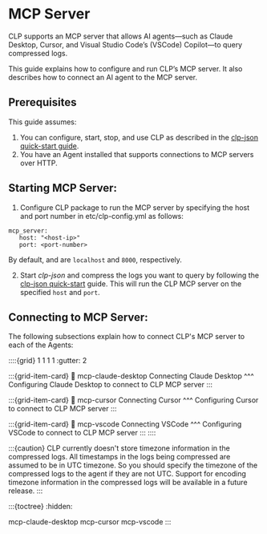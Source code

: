 # MCP Server
CLP supports an MCP server that allows AI agents—such as Claude Desktop, Cursor, and Visual Studio Code’s (VSCode) Copilot—to query compressed logs.

This guide explains how to configure and run CLP’s MCP server. It also describes how to connect an AI agent to the MCP server.

## Prerequisites
This guide assumes:
1. You can configure, start, stop, and use CLP as described in the
   [clp-json quick-start guide](../quick-start/clp-json.md).
2. You have an Agent installed that supports connections to MCP servers over HTTP.

## Starting MCP Server:
1. Configure CLP package to run the MCP server by specifying the host and port number in etc/clp-config.yml as follows:
```
mcp_server:
   host: "<host-ip>"
   port: <port-number>
```
By default, <host-ip> and <port-number> are `localhost` and `8000`, respectively.

2. Start *clp-json* and compress the logs you want to query by following the [clp-json quick-start](../quick-start/clp-json.md) guide. This will run the CLP MCP server on the specified `host` and `port`.

## Connecting to MCP Server:
The following subsections explain how to connect CLP's MCP server to each of the Agents:

::::{grid} 1 1 1 1
:gutter: 2

:::{grid-item-card}
:link: mcp-claude-desktop
Connecting Claude Desktop
^^^
Configuring Claude Desktop to connect to CLP MCP server
:::

:::{grid-item-card}
:link: mcp-cursor
Connecting Cursor
^^^
Configuring Cursor to connect to CLP MCP server
:::

:::{grid-item-card}
:link: mcp-vscode
Connecting VSCode
^^^
Configuring VSCode to connect to CLP MCP server
:::
::::

:::{caution}
CLP currently doesn't store timezone information in the compressed logs. All timestamps in the logs being compressed are assumed to be in UTC timezone. So you should specify the timezone of the compressed logs to the agent if they are not UTC. 
Support for encoding timezone information in the compressed logs will be available in a future release.
:::

:::{toctree}
:hidden:

mcp-claude-desktop
mcp-cursor
mcp-vscode
:::
